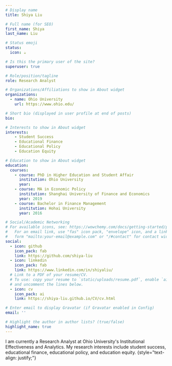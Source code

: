 ```yaml
---
# Display name
title: Shiya Liu

# Full name (for SEO)
first_name: Shiya
last_name: Liu

# Status emoji
status:
  icon: ☕️

# Is this the primary user of the site?
superuser: true

# Role/position/tagline
role: Research Analyst

# Organizations/Affiliations to show in About widget
organizations:
  - name: Ohio University
    url: https://www.ohio.edu/

# Short bio (displayed in user profile at end of posts)
bio: 

# Interests to show in About widget
interests:
    - Student Success
    - Educational Finance
    - Educational Policy
    - Education Equity

# Education to show in About widget
education:
  courses:
    - course: PhD in Higher Education and Student Affair
      institution: Ohio University
      year: 
    - course: MA in Economic Policy
      institution: Shanghai University of Finance and Economics
      year: 2019
    - course: Bachelor in Finance Management
      institution: Hohai University
      year: 2016

# Social/Academic Networking
# For available icons, see: https://wowchemy.com/docs/getting-started/page-builder/#icons
#   For an email link, use "fas" icon pack, "envelope" icon, and a link in the
#   form "mailto:your-email@example.com" or "/#contact" for contact widget.
social:
  - icon: github
    icon_pack: fab
    link: https://github.com/shiya-liu
  - icon: linkedin
    icon_pack: fab
    link: https://www.linkedin.com/in/shiyaliu/
  # Link to a PDF of your resume/CV.
  # To use: copy your resume to `static/uploads/resume.pdf`, enable `ai` icons in `params.yaml`,
  # and uncomment the lines below.
  - icon: cv
    icon_pack: ai
    link: https://shiya-liu.github.io/CV/cv.html

# Enter email to display Gravatar (if Gravatar enabled in Config)
email: ''

# Highlight the author in author lists? (true/false)
highlight_name: true
---
```


I am currently a Research Analyst at Ohio University's Institutional Effectiveness and Analytics. My research interests include student success, educational finance, educational policy, and education equity. 
{style="text-align: justify;"}
